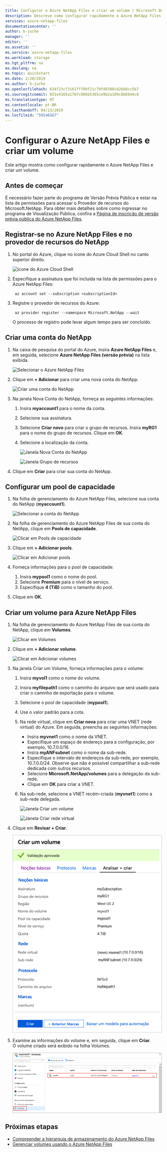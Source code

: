 ```yaml
---
title: Configurar o Azure NetApp Files e criar um volume | Microsoft Docs
description: Descreve como configurar rapidamente o Azure NetApp Files e criar um volume.
services: azure-netapp-files
documentationcenter: ''
author: b-juche
manager: ''
editor: ''
ms.assetid: ''
ms.service: azure-netapp-files
ms.workload: storage
ms.tgt_pltfrm: na
ms.devlang: na
ms.topic: quickstart
ms.date: 2/20/2019
ms.author: b-juche
ms.openlocfilehash: 634f23cf3161fff09f21c79fd8300cb269dcc5b7
ms.sourcegitcommit: 031e4165a1767c00bb5365ce9b2a189c8b69d4c0
ms.translationtype: HT
ms.contentlocale: pt-BR
ms.lasthandoff: 04/13/2019
ms.locfileid: "59546567"
---
```

# <a name="set-up-azure-netapp-files-and-create-a-volume"></a>Configurar o Azure NetApp Files e criar um volume 

Este artigo mostra como configurar rapidamente o Azure NetApp Files e criar um volume. 

## <a name="before-you-begin"></a>Antes de começar 

É necessário fazer parte do programa de Versão Prévia Pública e estar na lista de permissões para acessar o Provedor de recursos do Microsoft.NetApp. Para obter mais detalhes sobre como ingressar no programa de Visualização Pública, confira a [Página de inscrição de versão prévia pública do Azure NetApp Files](https://aka.ms/nfspublicpreview). 

## <a name="register-for-azure-netapp-files-and-netapp-resource-provider"></a>Registrar-se no Azure NetApp Files e no provedor de recursos do NetApp

1. No portal do Azure, clique no ícone do Azure Cloud Shell no canto superior direito.

      ![ícone do Azure Cloud Shell](../media/azure-netapp-files/azure-netapp-files-azure-cloud-shell.png)

2. Especifique a assinatura que foi incluída na lista de permissões para o Azure NetApp Files:
    
        az account set --subscription <subscriptionId>

3. Registre o provedor de recursos do Azure: 
    
        az provider register --namespace Microsoft.NetApp --wait  

    O processo de registro pode levar algum tempo para ser concluído.

## <a name="create-a-netapp-account"></a>Criar uma conta do NetApp

1. Na caixa de pesquisa do portal do Azure, insira **Azure NetApp Files** e, em seguida, selecione **Azure NetApp Files (versão prévia)** na lista exibida.

      ![Selecionar o Azure NetApp Files](../media/azure-netapp-files/azure-netapp-files-select-azure-netapp-files.png)

2. Clique em **+ Adicionar** para criar uma nova conta do NetApp.

     ![Criar uma conta do NetApp](../media/azure-netapp-files/azure-netapp-files-create-new-netapp-account.png)

3. Na janela Nova Conta do NetApp, forneça as seguintes informações: 
   1. Insira **myaccount1** para o nome da conta. 
   2. Selecione sua assinatura.
   3. Selecione **Criar novo** para criar o grupo de recursos. Insira **myRG1** para o nome do grupo de recursos. Clique em **OK**. 
   4. Selecione a localização da conta.  

      ![Janela Nova Conta do NetApp](../media/azure-netapp-files/azure-netapp-files-new-account-window.png)  

      ![Janela Grupo de recursos](../media/azure-netapp-files/azure-netapp-files-resource-group-window.png)

4. Clique em **Criar** para criar sua conta do NetApp.

## <a name="set-up-a-capacity-pool"></a>Configurar um pool de capacidade

1. Na folha de gerenciamento do Azure NetApp Files, selecione sua conta do NetApp (**myaccount1**).

    ![Selecionar a conta do NetApp](../media/azure-netapp-files/azure-netapp-files-select-netapp-account.png)  

2. Na folha de gerenciamento do Azure NetApp Files de sua conta do NetApp, clique em **Pools de capacidade**.

    ![Clicar em Pools de capacidade](../media/azure-netapp-files/azure-netapp-files-click-capacity-pools.png)  

3. Clique em **+ Adicionar pools**. 

    ![Clicar em Adicionar pools](../media/azure-netapp-files/azure-netapp-files-click-add-pools.png)  

4. Forneça informações para o pool de capacidade: 
    1. Insira **mypool1** como o nome do pool.
    2. Selecione **Premium** para o nível de serviço. 
    3. Especifique **4 (TiB)** como o tamanho do pool. 

5. Clique em **OK**.

## <a name="create-a-volume-for-azure-netapp-files"></a>Criar um volume para Azure NetApp Files

1. Na folha de gerenciamento do Azure NetApp Files de sua conta do NetApp, clique em **Volumes**.

    ![Clicar em Volumes](../media/azure-netapp-files/azure-netapp-files-click-volumes.png)  

2. Clique em **+ Adicionar volume**.

    ![Clicar em Adicionar volumes](../media/azure-netapp-files/azure-netapp-files-click-add-volumes.png)  

3. Na janela Criar um Volume, forneça informações para o volume: 
   1. Insira **myvol1** como o nome do volume. 
   2. Insira **myfilepath1** como o caminho do arquivo que será usado para criar o caminho de exportação para o volume.
   3. Selecione o pool de capacidade (**mypool1**).
   4. Use o valor padrão para a cota. 
   5. Na rede virtual, clique em **Criar nova** para criar uma VNET (rede virtual) do Azure.  Em seguida, preencha as seguintes informações:
       * Insira **myvnet1** como o nome da VNET.
       * Especifique um espaço de endereço para a configuração, por exemplo, 10.7.0.0/16
       * Insira **myANFsubnet** como o nome da sub-rede.
       * Especifique o intervalo de endereços da sub-rede, por exemplo, 10.7.0.0/24. Observe que não é possível compartilhar a sub-rede dedicada com outros recursos.
       * Selecione **Microsoft.NetApp/volumes** para a delegação da sub-rede.
       * Clique em **OK** para criar a VNET.
   6. Na sub-rede, selecione a VNET recém-criada (**myvnet1**) como a sub-rede delegada.

      ![Janela Criar um volume](../media/azure-netapp-files/azure-netapp-files-create-volume-window.png)  

      ![Janela Criar rede virtual](../media/azure-netapp-files/azure-netapp-files-create-virtual-network-window.png)  

4. Clique em **Revisar + Criar**.

    ![Janela Examinar e criar](../media/azure-netapp-files/azure-netapp-files-review-and-create-window.png)  

5. Examine as informações do volume e, em seguida, clique em **Criar**.  
    O volume criado será exibido na folha Volumes.

    ![Volume criado](../media/azure-netapp-files/azure-netapp-files-create-volume-created.png)  

## <a name="next-steps"></a>Próximas etapas  

* [Compreender a hierarquia de armazenamento do Azure NetApp Files](azure-netapp-files-understand-storage-hierarchy.md)
* [Gerenciar volumes usando o Azure NetApp Files](azure-netapp-files-manage-volumes.md) 
